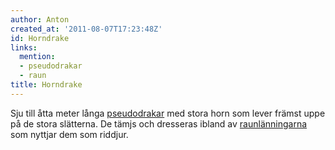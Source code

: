 ```yaml
---
author: Anton
created_at: '2011-08-07T17:23:48Z'
id: Horndrake
links:
  mention:
  - pseudodrakar
  - raun
title: Horndrake
---
```


Sju till åtta meter långa [pseudodrakar] med stora horn som lever främst uppe på de stora slätterna.
De tämjs och dresseras ibland av [raunlänningarna] som nyttjar dem som riddjur.

  [pseudodrakar]: pseudodrakar
  [raunlänningarna]: raun
